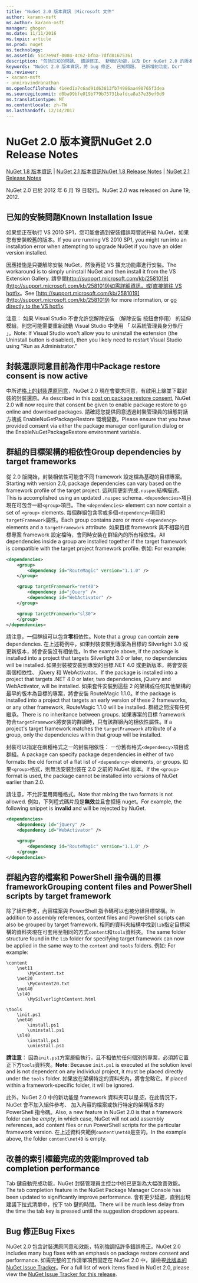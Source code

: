 ```yaml
---
title: "NuGet 2.0 版本資訊 |Microsoft 文件"
author: karann-msft
ms.author: karann-msft
manager: ghogen
ms.date: 11/11/2016
ms.topic: article
ms.prod: nuget
ms.technology: 
ms.assetid: 51c7e94f-0084-4c62-bfba-7dfd81675361
description: "包括已知的問題、 錯誤修正、 新增的功能，以及 Dcr NuGet 2.0 的版本資訊。"
keywords: "NuGet 2.0 版本資訊，將 bug 修正、 已知問題、 已新增的功能，Dcr"
ms.reviewer:
- karann-msft
- unniravindranathan
ms.openlocfilehash: 41eed1a7c6ad91d63813fb74986aa498765f3dea
ms.sourcegitcommit: d0ba99bfe019b779b75731bafdca8a37e35ef0d9
ms.translationtype: MT
ms.contentlocale: zh-TW
ms.lasthandoff: 12/14/2017
---
```

# <a name="nuget-20-release-notes"></a><span data-ttu-id="d61e2-104">NuGet 2.0 版本資訊</span><span class="sxs-lookup"><span data-stu-id="d61e2-104">NuGet 2.0 Release Notes</span></span>

<span data-ttu-id="d61e2-105">[NuGet 1.8 版本資訊](../release-notes/nuget-1.8.md) | [NuGet 2.1 版本資訊](../release-notes/nuget-2.1.md)</span><span class="sxs-lookup"><span data-stu-id="d61e2-105">[NuGet 1.8 Release Notes](../release-notes/nuget-1.8.md) | [NuGet 2.1 Release Notes](../release-notes/nuget-2.1.md)</span></span>

<span data-ttu-id="d61e2-106">NuGet 2.0 已於 2012 年 6 月 19 日發行。</span><span class="sxs-lookup"><span data-stu-id="d61e2-106">NuGet 2.0 was released on June 19, 2012.</span></span>

## <a name="known-installation-issue"></a><span data-ttu-id="d61e2-107">已知的安裝問題</span><span class="sxs-lookup"><span data-stu-id="d61e2-107">Known Installation Issue</span></span>
<span data-ttu-id="d61e2-108">如果您正在執行 VS 2010 SP1，您可能會遇到安裝錯誤時嘗試升級 NuGet，如果您有安裝較舊的版本。</span><span class="sxs-lookup"><span data-stu-id="d61e2-108">If you are running VS 2010 SP1, you might run into an installation error when attempting to upgrade NuGet if you have an older version installed.</span></span>

<span data-ttu-id="d61e2-109">因應措施是只要解除安裝 NuGet，然後再從 VS 擴充功能庫進行安裝。</span><span class="sxs-lookup"><span data-stu-id="d61e2-109">The workaround is to simply uninstall NuGet and then install it from the VS Extension Gallery.</span></span>  <span data-ttu-id="d61e2-110">請參閱[http://support.microsoft.com/kb/2581019](http://support.microsoft.com/kb/2581019)如需詳細資訊，或[直接前往 VS hotfix](http://bit.ly/vsixcertfix)。</span><span class="sxs-lookup"><span data-stu-id="d61e2-110">See [http://support.microsoft.com/kb/2581019](http://support.microsoft.com/kb/2581019) for more information, or [go directly to the VS hotfix](http://bit.ly/vsixcertfix).</span></span>

<span data-ttu-id="d61e2-111">注意： 如果 Visual Studio 不會允許您解除安裝 （解除安裝 按鈕會停用） 的延伸模組，則您可能需要重新啟動 Visual Studio 中使用 「 以系統管理員身分執行 」。</span><span class="sxs-lookup"><span data-stu-id="d61e2-111">Note: If Visual Studio won't allow you to uninstall the extension (the Uninstall button is disabled), then you likely need to restart Visual Studio using "Run as Administrator."</span></span>

## <a name="package-restore-consent-is-now-active"></a><span data-ttu-id="d61e2-112">封裝還原同意目前為作用中</span><span class="sxs-lookup"><span data-stu-id="d61e2-112">Package restore consent is now active</span></span>

<span data-ttu-id="d61e2-113">中所述[格上的封裝還原同意](http://blog.nuget.org/20120518/package-restore-and-consent.html)，NuGet 2.0 現在會要求同意，有啟用上線並下載封裝的封裝還原。</span><span class="sxs-lookup"><span data-stu-id="d61e2-113">As described in this [post on package restore consent](http://blog.nuget.org/20120518/package-restore-and-consent.html), NuGet 2.0 will now require that consent be given to enable package restore to go online and download packages.</span></span> <span data-ttu-id="d61e2-114">請確認您提供同意透過封裝管理員的組態對話方塊或 EnableNuGetPackageRestore 環境變數。</span><span class="sxs-lookup"><span data-stu-id="d61e2-114">Please ensure that you have provided consent via either the package manager configuration dialog or the EnableNuGetPackageRestore environment variable.</span></span>

## <a name="group-dependencies-by-target-frameworks"></a><span data-ttu-id="d61e2-115">群組的目標架構的相依性</span><span class="sxs-lookup"><span data-stu-id="d61e2-115">Group dependencies by target frameworks</span></span>

<span data-ttu-id="d61e2-116">從 2.0 版開始，封裝相依性可能會不同 framework 設定檔為基礎的目標專案。</span><span class="sxs-lookup"><span data-stu-id="d61e2-116">Starting with version 2.0, package dependencies can vary based on the framework profile of the target project.</span></span> <span data-ttu-id="d61e2-117">這利用更新完成`.nuspec`結構描述。</span><span class="sxs-lookup"><span data-stu-id="d61e2-117">This is accomplished using an updated `.nuspec` schema.</span></span> <span data-ttu-id="d61e2-118">`<dependencies>`項目現在可包含一組`<group>`項目。</span><span class="sxs-lookup"><span data-stu-id="d61e2-118">The `<dependencies>` element can now contain a set of `<group>` elements.</span></span> <span data-ttu-id="d61e2-119">每個群組包含零或多個`<dependency>`項目和`targetFramework`屬性。</span><span class="sxs-lookup"><span data-stu-id="d61e2-119">Each group contains zero or more `<dependency>` elements and a `targetFramework` attribute.</span></span> <span data-ttu-id="d61e2-120">如果目標 framework 與不相容的目標專案 framework 設定檔時，會同時安裝在群組內的所有相依性。</span><span class="sxs-lookup"><span data-stu-id="d61e2-120">All dependencies inside a group are installed together if the target framework is compatible with the target project framework profile.</span></span> <span data-ttu-id="d61e2-121">例如: </span><span class="sxs-lookup"><span data-stu-id="d61e2-121">For example:</span></span>

```xml
<dependencies>
    <group>
        <dependency id="RouteMagic" version="1.1.0" />
    </group>

    <group targetFramework="net40">
        <dependency id="jQuery" />
        <dependency id="WebActivator" />
    </group>

    <group targetFramework="sl30">
    </group>
</dependencies>
```

<span data-ttu-id="d61e2-122">請注意，一個群組可以包含**零**相依性。</span><span class="sxs-lookup"><span data-stu-id="d61e2-122">Note that a group can contain **zero** dependencies.</span></span> <span data-ttu-id="d61e2-123">在上述範例中，如果封裝安裝到專案為目標的 Silverlight 3.0 或更新版本，將會安裝沒有相依性。</span><span class="sxs-lookup"><span data-stu-id="d61e2-123">In the example above, if the package is installed into a project that targets Silverlight 3.0 or later, no dependencies will be installed.</span></span> <span data-ttu-id="d61e2-124">如果封裝被安裝到專案的目標.NET 4.0 或更新版本，將會安裝兩個相依性、 jQuery 和 WebActivator。</span><span class="sxs-lookup"><span data-stu-id="d61e2-124">If the package is installed into a project that targets .NET 4.0 or later, two dependencies, jQuery and WebActivator, will be installed.</span></span>  <span data-ttu-id="d61e2-125">如果套件安裝到這些 2 的架構或任何其他架構的最早的版本為目標的專案，將會安裝 RouteMagic 1.1.0。</span><span class="sxs-lookup"><span data-stu-id="d61e2-125">If the package is installed into a project that targets an early version of these 2 frameworks, or any other framework, RouteMagic 1.1.0 will be installed.</span></span> <span data-ttu-id="d61e2-126">群組之間沒有任何繼承。</span><span class="sxs-lookup"><span data-stu-id="d61e2-126">There is no inheritance between groups.</span></span> <span data-ttu-id="d61e2-127">如果專案的目標 framework 符合`targetFramework`將安裝的群組時，只有該群組內的相依性屬性。</span><span class="sxs-lookup"><span data-stu-id="d61e2-127">If a project's target framework matches the `targetFramework` attribute of a group, only the dependencies within that group will be installed.</span></span>

<span data-ttu-id="d61e2-128">封裝可以指定在兩種格式之一的封裝相依性： 一份舊有格式`<dependency>`項目或群組。</span><span class="sxs-lookup"><span data-stu-id="d61e2-128">A package can specify package dependencies in either of two formats: the old format of a flat list of `<dependency>` elements, or groups.</span></span> <span data-ttu-id="d61e2-129">如果`<group>`格式，則無法安裝封裝在 2.0 之前的 NuGet 版本。</span><span class="sxs-lookup"><span data-stu-id="d61e2-129">If the `<group>` format is used, the package cannot be installed into versions of NuGet earlier than 2.0.</span></span>

<span data-ttu-id="d61e2-130">請注意，不允許混用兩種格式。</span><span class="sxs-lookup"><span data-stu-id="d61e2-130">Note that mixing the two formats is not allowed.</span></span> <span data-ttu-id="d61e2-131">例如，下列程式碼片段是**無效**並且會拒絕 nuget。</span><span class="sxs-lookup"><span data-stu-id="d61e2-131">For example, the following snippet is **invalid** and will be rejected by NuGet.</span></span>

```xml
<dependencies>
    <dependency id="jQuery" />
    <dependency id="WebActivator" />

    <group>
        <dependency id="RouteMagic" version="1.1.0" />
    </group>
</dependencies>
```

## <a name="grouping-content-files-and-powershell-scripts-by-target-framework"></a><span data-ttu-id="d61e2-132">群組內容的檔案和 PowerShell 指令碼的目標 framework</span><span class="sxs-lookup"><span data-stu-id="d61e2-132">Grouping content files and PowerShell scripts by target framework</span></span>

<span data-ttu-id="d61e2-133">除了組件參考，內容檔案與 PowerShell 指令碼可以也被分組目標架構。</span><span class="sxs-lookup"><span data-stu-id="d61e2-133">In addition to assembly references, content files and PowerShell scripts can also be grouped by target framework.</span></span> <span data-ttu-id="d61e2-134">相同的資料夾結構中找到`lib`指定目標架構的資料夾現在可套用至相同的方式`content`和`tools`資料夾。</span><span class="sxs-lookup"><span data-stu-id="d61e2-134">The same folder structure found in the `lib` folder for specifying target framework can  now be applied in the same way to the `content` and `tools` folders.</span></span> <span data-ttu-id="d61e2-135">例如: </span><span class="sxs-lookup"><span data-stu-id="d61e2-135">For example:</span></span>

    \content
        \net11
            \MyContent.txt
        \net20
            \MyContent20.txt
        \net40
        \sl40
            \MySilverlightContent.html

    \tools
        \init.ps1
        \net40
            \install.ps1
            \uninstall.ps1
        \sl40
            \install.ps1
            \uninstall.ps1

<span data-ttu-id="d61e2-136">**請注意**： 因為`init.ps1`方案層級執行，且不相依於任何個別的專案，必須將它置正下方`tools`資料夾。</span><span class="sxs-lookup"><span data-stu-id="d61e2-136">**Note**: Because `init.ps1` is executed at the solution level and is not dependent on any individual project, it must be placed directly under the `tools` folder.</span></span> <span data-ttu-id="d61e2-137">如果放在架構特定的資料夾內，將會忽略它。</span><span class="sxs-lookup"><span data-stu-id="d61e2-137">If placed within a framework-specific folder, it will be ignored.</span></span>

<span data-ttu-id="d61e2-138">此外，NuGet 2.0 中的新功能是 framework 資料夾可以是*空*，在此情況下，NuGet 會不加入組件參考、 加入內容的檔案或執行特定的架構版本的 PowerShell 指令碼。</span><span class="sxs-lookup"><span data-stu-id="d61e2-138">Also, a new feature in NuGet 2.0 is that a framework folder can be *empty*, in which case, NuGet will not add assembly references, add content files or run  PowerShell scripts for the particular framework version.</span></span> <span data-ttu-id="d61e2-139">在上述資料夾範例`content\net40`是空的。</span><span class="sxs-lookup"><span data-stu-id="d61e2-139">In the example above, the folder `content\net40` is empty.</span></span>

## <a name="improved-tab-completion-performance"></a><span data-ttu-id="d61e2-140">改善的索引標籤完成的效能</span><span class="sxs-lookup"><span data-stu-id="d61e2-140">Improved tab completion performance</span></span>
<span data-ttu-id="d61e2-141">Tab 鍵自動完成功能，NuGet 封裝管理員主控台中的已更新為大幅改善效能。</span><span class="sxs-lookup"><span data-stu-id="d61e2-141">The tab completion feature in the NuGet Package Manager Console has been updated to significantly improve performance.</span></span> <span data-ttu-id="d61e2-142">會有更少延遲，直到出現建議下拉式清單中，按下 tab 鍵的時間。</span><span class="sxs-lookup"><span data-stu-id="d61e2-142">There will be much less delay from the time the tab key is pressed until the suggestion dropdown appears.</span></span>

## <a name="bug-fixes"></a><span data-ttu-id="d61e2-143">Bug 修正</span><span class="sxs-lookup"><span data-stu-id="d61e2-143">Bug Fixes</span></span>
<span data-ttu-id="d61e2-144">NuGet 2.0 包含封裝還原同意和效能，特別強調括許多錯誤修正。</span><span class="sxs-lookup"><span data-stu-id="d61e2-144">NuGet 2.0 includes many bug fixes with an emphasis on package restore consent and performance.</span></span>
<span data-ttu-id="d61e2-145">如需完整的工作清單項目固定在 NuGet 2.0 中，請檢視[此版本的 NuGet Issue Tracker](http://nuget.codeplex.com/workitem/list/advanced?keyword=&status=Closed&type=All&priority=All&release=NuGet%202.0&assignedTo=All&component=All&sortField=Votes&sortDirection=Descending&page=0)。</span><span class="sxs-lookup"><span data-stu-id="d61e2-145">For a full list of work items fixed in NuGet 2.0, please view the [NuGet Issue Tracker for this release](http://nuget.codeplex.com/workitem/list/advanced?keyword=&status=Closed&type=All&priority=All&release=NuGet%202.0&assignedTo=All&component=All&sortField=Votes&sortDirection=Descending&page=0).</span></span>
